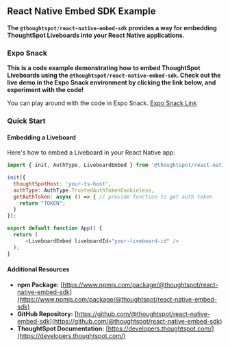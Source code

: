## React Native Embed SDK Example

**The `@thoughtspot/react-native-embed-sdk` provides a way for embedding ThoughtSpot Liveboards into your React Native applications.**

### Expo Snack
**This is a code example demonstrating how to embed ThoughtSpot Liveboards using the `@thoughtspot/react-native-embed-sdk`. Check out the live demo in the Expo Snack environment by clicking the link below, and experiment with the code!**

You can play around with the code in Expo Snack.
[Expo Snack Link](https://snack.expo.dev/@git/github.com/thoughtspot/developer-examples:mobile/react-native-embed-sdk)

### Quick Start

#### Embedding a Liveboard

Here's how to embed a Liveboard in your React Native app:

```javascript
import { init, AuthType, LiveboardEmbed } from '@thoughtspot/react-native-embed-sdk';

init({
  thoughtSpotHost: 'your-ts-host',
  authType: AuthType.TrustedAuthTokenCookieless,
  getAuthToken: async () => { // provide function to get auth token
    return "TOKEN";
  }
});

export default function App() {
  return (
      <LiveboardEmbed liveboardId="your-liveboard-id" />
  );
}
```

#### Additional Resources

* **npm Package:** [https://www.npmjs.com/package/@thoughtspot/react-native-embed-sdk](https://www.npmjs.com/package/@thoughtspot/react-native-embed-sdk)
* **GitHub Repository:** [https://github.com/@thoughtspot/react-native-embed-sdk](https://github.com/@thoughtspot/react-native-embed-sdk)
* **ThoughtSpot Documentation:** [https://developers.thoughtspot.com/](https://developers.thoughtspot.com/)
